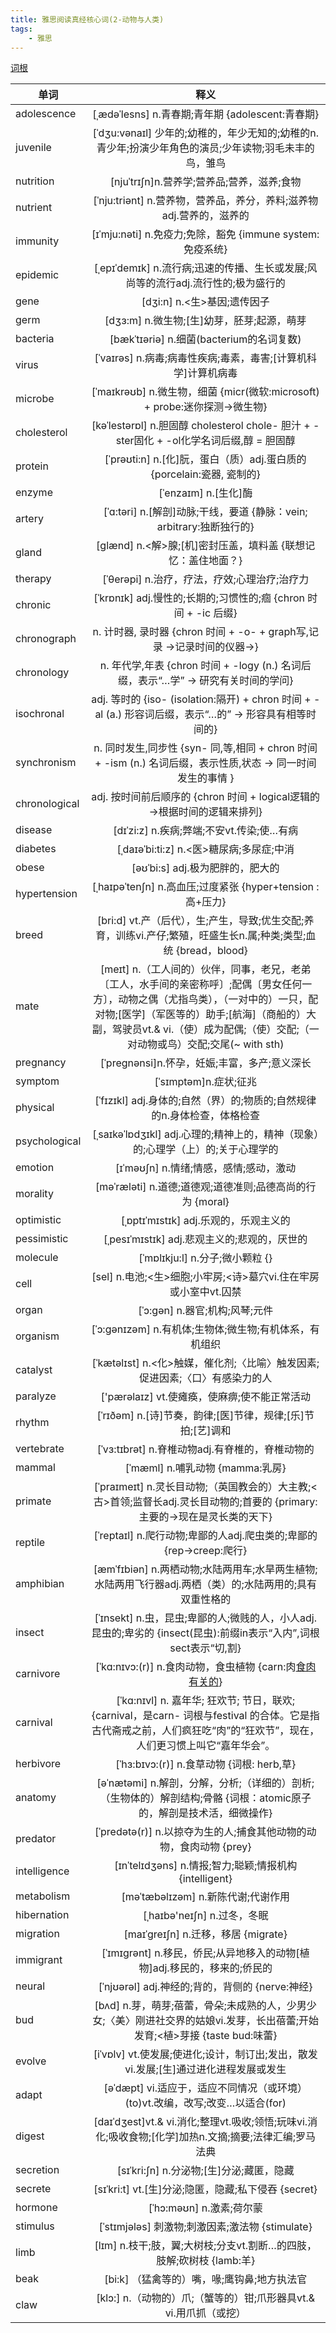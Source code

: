 ```yaml
---
title: 雅思阅读真经核心词(2-动物与人类)
tags:
    - 雅思 
---
```

[词根](http://blog.sina.com.cn/s/blog_c491a31d0102uzsl.html)

| 单词 | 释义 | 
| - | :-: |
| adolescence |  [ˌædəˈlesns] n.青春期;青年期 {adolescent:青春期}|
| juvenile |  [ˈdʒu:vənaɪl] 少年的;幼稚的，年少无知的;幼稚的n.青少年;扮演少年角色的演员;少年读物;羽毛未丰的鸟，雏鸟 |
| nutrition | [njuˈtrɪʃn]n.营养学;营养品;营养，滋养;食物 |
| nutrient |  [ˈnju:triənt] n.营养物，营养品，养分，养料;滋养物adj.营养的，滋养的 |
| immunity |  [ɪˈmju:nəti] n.免疫力;免除，豁免 {immune system:免疫系统}|
| epidemic |  [ˌepɪˈdemɪk] n.流行病;迅速的传播、生长或发展;风尚等的流行adj.流行性的;极为盛行的 |
| gene |  [dʒi:n] n.<生>基因;遗传因子 |
| germ | [dʒɜ:m] n.微生物;[生]幼芽，胚芽;起源，萌芽 |
| bacteria |  [bækˈtɪəriə] n.细菌(bacterium的名词复数) |
| virus | [ˈvaɪrəs] n.病毒;病毒性疾病;毒素，毒害;[计算机科学]计算机病毒 |
| microbe | [ˈmaɪkrəʊb] n.微生物，细菌 {micr(微软:microsoft) + probe:迷你探测->微生物}|
| cholesterol | [kəˈlestərɒl] n.胆固醇 cholesterol chole- 胆汁 + -ster固化 + -ol化学名词后缀,醇 = 胆固醇|
| protein |  [ˈprəʊti:n] n.[化]朊，蛋白（质）adj.蛋白质的 {porcelain:瓷器, 瓷制的}|
| enzyme | [ˈenzaɪm] n.[生化]酶 |
| artery |  [ˈɑ:təri] n.[解剖]动脉;干线，要道 {静脉：vein; arbitrary:独断独行的} |
| gland |  [glænd] n.<解>腺;[机]密封压盖，填料盖 {联想记忆：盖住地面？} |
| therapy |  [ˈθerəpi] n.治疗，疗法，疗效;心理治疗;治疗力 |
| chronic |  [ˈkrɒnɪk] adj.慢性的;长期的;习惯性的;痼 {chron 时间  + -ic 后缀}|
| chronograph |   n. 计时器, 录时器 {chron 时间 + -o- + graph写,记录 →记录时间的仪器→} |
| chronology |   n. 年代学,年表 {chron 时间 + -logy (n.) 名词后缀，表示“…学” → 研究有关时间的学问} |
| isochronal |  adj. 等时的 {iso- (isolation:隔开) + chron 时间 + -al (a.) 形容词后缀，表示“…的” → 形容具有相等时间的} |
| synchronism   |  n. 同时发生,同步性 {syn- 同,等,相同 + chron 时间 + -ism (n.) 名词后缀，表示性质,状态  → 同一时间发生的事情 } |
| chronological   | adj. 按时间前后顺序的 {chron 时间 + logical逻辑的→根据时间的逻辑来排列} |
| disease | [dɪˈzi:z] n.疾病;弊端;不安vt.传染;使…有病 |
| diabetes |  [ˌdaɪəˈbi:ti:z] n.<医>糖尿病;多尿症;中消 |
| obese |  [əʊˈbi:s] adj.极为肥胖的，肥大的 |
| hypertension |  [ˌhaɪpəˈtenʃn] n.高血压;过度紧张 {hyper+tension : 高+压力}|
| breed | [bri:d] vt.产（后代），生;产生，导致;优生交配;养育，训练vi.产仔;繁殖，旺盛生长n.属;种类;类型;血统 {bread，blood}|
| mate |  [meɪt] n.（工人间的）伙伴，同事，老兄，老弟〔工人，水手间的亲密称呼〕;配偶〔男女任何一方〕，动物之偶（尤指鸟类），（一对中的）一只，配对物;[医学]（军医等的）助手;[航海]（商船的）大副，驾驶员vt.& vi.（使）成为配偶;（使）交配;（一对动物或鸟）交配;交尾(~ with sth) |
| pregnancy |  [ˈpregnənsi]n.怀孕，妊娠;丰富，多产;意义深长 |
| symptom | [ˈsɪmptəm]n.症状;征兆 |
| physical |  [ˈfɪzɪkl] adj.身体的;自然（界）的;物质的;自然规律的n.身体检查，体格检查 |
| psychological | [ˌsaɪkəˈlɒdʒɪkl] adj.心理的;精神上的，精神（现象）的;心理学（上）的;关于心理学的 |
| emotion |  [ɪˈməʊʃn] n.情绪;情感，感情;感动，激动 |
| morality |  [məˈræləti] n.道德;道德观;道德准则;品德高尚的行为 {moral}|
| optimistic |  [ˌɒptɪˈmɪstɪk] adj.乐观的，乐观主义的 |
| pessimistic |  [ˌpesɪˈmɪstɪk] adj.悲观主义的;悲观的，厌世的 |
| molecule |  [ˈmɒlɪkju:l] n.分子;微小颗粒 {} |
| cell |  [sel] n.电池;<生>细胞;小牢房;<诗>墓穴vi.住在牢房或小室中vt.囚禁 |
| organ |  [ˈɔ:gən] n.器官;机构;风琴;元件 |
| organism |  [ˈɔ:gənɪzəm] n.有机体;生物体;微生物;有机体系，有机组织 |
| catalyst | [ˈkætəlɪst] n.<化>触媒，催化剂;〈比喻〉触发因素;促进因素;〈口〉有感染力的人 |
| paralyze | ['pærəlaɪz] vt.使瘫痪，使麻痹;使不能正常活动 |
| rhythm |  [ˈrɪðəm] n.[诗]节奏，韵律;[医]节律，规律;[乐]节拍;[艺]调和 |
| vertebrate |  [ˈvɜ:tɪbrət] n.脊椎动物adj.有脊椎的，脊椎动物的 |
| mammal | [ˈmæml] n.哺乳动物 {mamma:乳房}|
| primate | [ˈpraɪmeɪt] n.灵长目动物;（英国教会的）大主教;<古>首领;监督长adj.灵长目动物的;首要的 {primary:主要的->现在是灵长类的天下}|
| reptile | [ˈreptaɪl] n.爬行动物;卑鄙的人adj.爬虫类的;卑鄙的 {rep->creep:爬行} |
| amphibian |  [æmˈfɪbiən] n.两栖动物;水陆两用车;水旱两生植物;水陆两用飞行器adj.两栖（类）的;水陆两用的;具有双重性格的 |
| insect | [ˈɪnsekt] n.虫，昆虫;卑鄙的人;微贱的人，小人adj.昆虫的;卑劣的 {insect(昆虫):前缀in表示“入内”,词根sect表示“切,割}|
| carnivore | [ˈkɑ:nɪvɔ:(r)] n.食肉动物，食虫植物 {carn:肉[食肉有关的](http://toefl.xdf.cn/201405/9983342.html)}|
| carnival |  [ˈkɑ:nɪvl] n. 嘉年华; 狂欢节; 节日，联欢;   {carnival，是carn- 词根与festival 的合体。它是指古代斋戒之前，人们疯狂吃“肉”的“狂欢节”，现在，人们更习惯上叫它“嘉年华会”。|
| herbivore |  [ˈhɜ:bɪvɔ:(r)] n.食草动物 {词根: herb,草}|
| anatomy | [əˈnætəmi] n.解剖，分解，分析;（详细的）剖析;（生物体的）解剖结构;骨骼 {词根：atomic原子的，解剖是技术活，细微操作}|
| predator | [ˈpredətə(r)] n.以掠夺为生的人;捕食其他动物的动物，食肉动物 {prey}|
| intelligence |  [ɪnˈtelɪdʒəns] n.情报;智力;聪颖;情报机构 {intelligent}|
| metabolism |  [məˈtæbəlɪzəm] n.新陈代谢;代谢作用 |
| hibernation | [ˌhaɪbə'neɪʃn] n.过冬，冬眠 |
| migration | [maɪˈgreɪʃn] n.迁移，移居 {migrate}|
| immigrant | [ˈɪmɪgrənt] n.移民，侨民;从异地移入的动物[植物]adj.移民的，移来的;侨民的 |
| neural |  [ˈnjʊərəl] adj.神经的;背的，背侧的 {nerve:神经}|
| bud |  [bʌd] n.芽，萌芽;蓓蕾，骨朵;未成熟的人，少男少女;〈美〉刚进社交界的姑娘vi.发芽，长出蓓蕾;开始发育;<植>芽接 {taste bud:味蕾} |
| evolve | [iˈvɒlv] vt.使发展;使进化;设计，制订出;发出，散发vi.发展;[生]通过进化进程发展或发生 |
| adapt | [əˈdæpt] vi.适应于，适应不同情况（或环境）(to)vt.改编，改写;改变…以适合(for) |
| digest |  [daɪˈdʒest]vt.& vi.消化;整理vt.吸收;领悟;玩味vi.消化;吸收食物;[化学]加热n.文摘;摘要;法律汇编;罗马法典 |
| secretion | [sɪˈkri:ʃn] n.分泌物;[生]分泌;藏匿，隐藏 |
| secrete | [sɪˈkri:t] vt.[生]分泌;隐匿，隐藏;私下侵吞 {secret}|
| hormone |  [ˈhɔ:məʊn] n.激素;荷尔蒙 |
| stimulus | [ˈstɪmjələs] 刺激物;刺激因素;激法物 {stimulate} |
| limb |  [lɪm] n.枝干;肢，翼;大树枝;分支vt.割断…的四肢，肢解;砍树枝 {lamb:羊}|
| beak |  [bi:k] （猛禽等的）嘴，喙;鹰钩鼻;地方执法官 |
| claw |  [klɔ:] n.（动物的）爪;（蟹等的）钳;爪形器具vt.& vi.用爪抓（或挖） |


